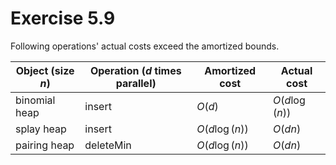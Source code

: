 # Exercise 5.9

Following operations' actual costs exceed the amortized bounds.

| Object (size $n$) | Operation ($d$ times parallel) | Amortized cost | Actual cost |
|--------|--------|--------|--------|
| binomial heap| insert | $O(d)$ | $O(d\log(n))$ |
| splay heap | insert | $O(d\log(n))$ | $O(dn)$ |
| pairing heap | deleteMin | $O(d\log(n))$ | $O(dn)$ |
